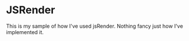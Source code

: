 JSRender
========

This is my sample of how I've used jsRender. Nothing fancy just how I've implemented it.
